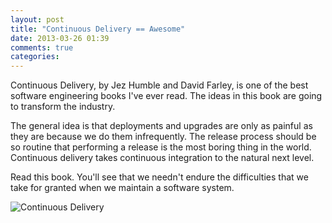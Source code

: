 ```yaml
---
layout: post
title: "Continuous Delivery == Awesome"
date: 2013-03-26 01:39
comments: true
categories:
---
```

Continuous Delivery, by Jez Humble and David Farley, is one of the best
software engineering books I've ever read. The ideas in this book are
going to transform the industry.

The general idea is that deployments and upgrades are only as painful as
they are because we do them infrequently. The release process should be
so routine that performing a release is the most boring thing in the
world. Continuous delivery takes continuous integration to the natural
next level.

Read this book. You'll see that we needn't endure the difficulties that
we take for granted when we maintain a software system.

![Continuous Delivery](http://martinfowler.com/continuousDelivery.jpg)
